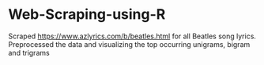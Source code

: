 # Web-Scraping-using-R

Scraped https://www.azlyrics.com/b/beatles.html for all Beatles song lyrics.
Preprocessed the data and visualizing the top occurring unigrams, bigram and trigrams
